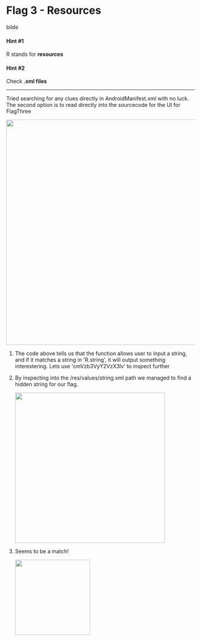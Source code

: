 # Flag 3 - Resources 

bilde

#### **Hint #1**  
R stands for **resources**  

#### **Hint #2**  
Check **.xml files**

---

Tried searching for any clues directly in AndroidManifest.xml with no luck. The second option is to read directly into the sourcecode for the UI for FlagThree

<img src="https://github.com/user-attachments/assets/c6be8d77-4708-4a45-86e7-7000d4cde3a3" width="600">

1. The code above tells us that the function allows user to input a string, and if it matches a string in 'R.string', it will output something interestering. Lets use 'cmVzb3VyY2VzX3lv' to inspect further
2. By inspecting into the /res/values/string.xml path we managed to find a hidden string for our flag. 
   
   <img src="https://github.com/user-attachments/assets/754469be-7b37-4ef4-87b7-c97649b3325c" width=400>

3. Seems to be a match!
   
   <img src="https://github.com/user-attachments/assets/af04dcd9-94aa-4783-8bf2-1194c8789601" width=200>

